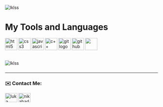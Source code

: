 </div>
<p align="left"> <img src="https://komarev.com/ghpvc/?username=lklss&label=Profile%20views&color=0e75b6&style=flat" alt="lklss" /> </p>

# My Tools and Languages

<div align="left">
    <img src="https://img.shields.io/badge/HTML5-E34F26?logo=html5&logoColor=white&style=for-the-badge" height="40" alt="html5 logo"  />
  <img src="https://img.shields.io/badge/CSS3-1572B6?logo=css3&logoColor=white&style=for-the-badge" height="40" alt="css3 logo"  />
  <img src="https://img.shields.io/badge/JavaScript-F7DF1E?logo=javascript&logoColor=black&style=for-the-badge" height="40" alt="javascript logo"  />
  <img src="https://img.shields.io/badge/c++-%2300599C.svg?style=for-the-badge&logo=c%2B%2B&logoColor=white" height="40" alt="c++ logo" />
    
  <img src="https://img.shields.io/badge/Git-F05032?logo=git&logoColor=white&style=for-the-badge" height="40" alt="git logo"  />
  <img src="https://img.shields.io/badge/GitHub-181717?logo=github&logoColor=white&style=for-the-badge" height="40" alt="github logo"  />
  <img src="https://img.shields.io/badge/node.js-%2343853D.svg?style=for-the-badge&logo=node-dot-js&logoColor=white" height="40"/>
</div>
<br>
<p><img align="center" src="https://github-readme-stats.vercel.app/api/top-langs?username=lklss&show_icons=true&locale=en&layout=compact" alt="lklss" /></p>


###

---

### :envelope: Contact Me:
<p align="left">
<a href="https://linkedin.com/in/luka nikabadze" target="blank"><img align="center" src="https://raw.githubusercontent.com/rahuldkjain/github-profile-readme-generator/master/src/images/icons/Social/linked-in-alt.svg" alt="luka nikabadze" height="30" width="40" /></a>
<a href="https://instagram.com/nikabadzelukaa" target="blank"><img align="center" src="https://raw.githubusercontent.com/rahuldkjain/github-profile-readme-generator/master/src/images/icons/Social/instagram.svg" alt="nikabadzelukaa" height="30" width="40" /></a>
</p>

